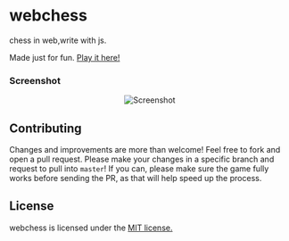 # webchess
chess in web,write with js.

Made just for fun. [Play it here!](http://scaiz.com/webchess/)


### Screenshot

<p align="center">
  <img src="http://pictures.gabrielecirulli.com/2048-20140309-234100.png" alt="Screenshot"/>
</p>


## Contributing
Changes and improvements are more than welcome! Feel free to fork and open a pull request. Please make your changes in a specific branch and request to pull into `master`! If you can, please make sure the game fully works before sending the PR, as that will help speed up the process.

## License
webchess is licensed under the [MIT license.](http://scaiz.com/webchess/LICENSE.txt)

